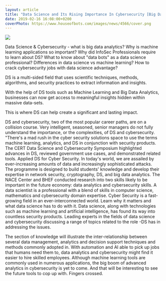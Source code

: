 ```yaml
---
layout: article
title: "Data Science and Its Rising Importance In Cybersecurity [Big Data Analytics]"
date: 2019-02-16 16:08:00+0200
coverPhoto: https://www.houseofbots.com/images/news/4566/cover.png
---
```


![](https://www.houseofbots.com/images/news/4566/cover.png)

Data Science & Cybersecurity - what is big data analytics? Why is machine learning applications so important? Why did InfoSec Professionals require to learn about DS? What to know about "data bots" as a data science professional? Differences in data science vs machine learning? How to crack cybersecurity jobs with data science advantage?

DS is a multi-sided field that uses scientific techniques, methods, algorithms, and security practices to extract information and insights.

With the help of DS tools such as Machine Learning and Big Data Analytics, businesses can now get access to meaningful insights hidden within massive data-sets.

This is where DS can help create a significant and lasting impact.

DS and cybersecurity, two of the most popular career paths, are on a collision course. Very intelligent, seasoned, senior managers do not fully understand the importance, or the complexities, of DS and cybersecurity. "There's a mad rush in the cyber security solutions space to use the terms machine learning, analytics, and DS in conjunction with security products. The CERT Data Science and Cybersecurity Symposium highlighted advances in DS, reviewed government use cases, and demonstrated related tools. Applied DS for Cyber Security. In today's world, we are assailed by ever-increasing amounts of data and increasingly sophisticated attacks. The programme is designed to build students' knowledge and develop their expertise in network security, cryptography, DS, and big data analytics. The NACE Center and BHEF conducted research into two skills likely to be important in the future economy: data analytics and cybersecurity skills. A data scientist is a professional with a blend of skills in computer science, mathematics and cybersecurity domain expertise. Cyber Security is a fast-growing field in an ever-interconnected world. Learn why it matters and what data science has to do with it. Data science, along with technologies such as machine learning and artificial intelligence, has found its way into countless security products. Leading experts in the fields of data science and cybersecurity discussing a range of topics related to the role -DS has in addressing the issues.

The section of knowledge will illustrate the inter-relationship between several data management, analytics and decision support techniques and methods commonly adopted in. With automation and AI able to pick up jobs that humans need them to, data analytics and cybersecurity might find it easier to hire skilled employees. Although machine learning tools are commonly used in numerous applications, the big boom of advanced analytics in cybersecurity is yet to come. And that will be interesting to see the future tools to cop up with. Fingers crossed.

